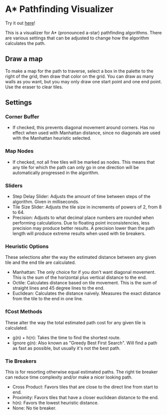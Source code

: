 # A* Pathfinding Visualizer

Try it out [here](https://dreamy-cori-d15ae3.netlify.app/)!

This is a visualizer for A* (pronounced a-star) pathfinding algorithms. There are various settings that can be adjusted to change how the algorithm calculates the path.

## Draw a map

To make a map for the path to traverse, select a box in the palette to the right of the grid, then draw that color on the grid. You can draw as many walls as you want, but you may only draw one start point and one end point. Use the eraser to clear tiles.

## Settings

### Corner Buffer
- If checked, this prevents diagonal movement around corners. Has no effect when used with Manhattan distance, since no diagonals are used with the Manhattan heuristic selected.

### Map Nodes
- If checked, not all free tiles will be marked as nodes. This means that any tile for which the path can only go in one direction will be automatically progressed in the algorithm.

### Sliders 
- Step Delay Slider: Adjusts the amount of time between steps of the algorithm. Given in milliseconds.
- Tile Size Slider: Adjusts the tile size in increments of powers of 2, from 8 to 64.
- Precision: Adjusts to what decimal place numbers are rounded when performing calculations. Due to floating point inconsistencies, less precision may produce better results. A precision lower than the path length will produce extreme results when used with tie breakers.

### Heuristic Options
These selections alter the way the estimated distance between any given tile and the end tile are calculated.
- Manhattan: The only choice for if you don't want diagonal movement. This is the sum of the horizontal plus vertical distance to the end.
- Octile: Calculates distance based on tile movement. This is the sum of straight lines and 45 degree lines to the end.
- Euclidean: Calculates the distance naively. Measures the exact distance from the tile to the end in one line.

### fCost Methods
These alter the way the total estimated path cost for any given tile is calculated.
- g(n) + h(n): Takes the time to find the shortest route.
- Ignore g(n): Also known as "Greedy Best First Search". Will find a path as fast as possible, but usually it's not the best path.

### Tie Breakers
This is for resorting otherwise equal estimated paths. The right tie breaker can reduce time complexity and/or make a nicer looking path.
- Cross Product: Favors tiles that are close to the direct line from start to end. 
- Proximity: Favors tiles that have a closer euclidean distance to the end.
- h(n): Favors the lowest heuristic distance.
- None: No tie breaker.